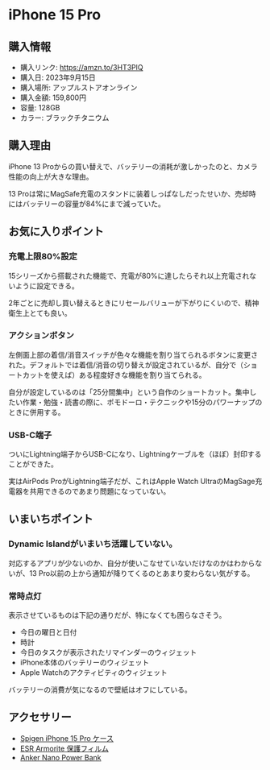 # iPhone 15 Pro
## 購入情報
- 購入リンク: <https://amzn.to/3HT3PlQ>
- 購入日: 2023年9月15日
- 購入場所: アップルストアオンライン
- 購入金額: 159,800円
- 容量: 128GB
- カラー: ブラックチタニウム

## 購入理由
iPhone 13 Proからの買い替えで、バッテリーの消耗が激しかったのと、カメラ性能の向上が大きな理由。
 
13 Proは常にMagSafe充電のスタンドに装着しっぱなしだったせいか、売却時にはバッテリーの容量が84%にまで減っていた。

## お気に入りポイント
### 充電上限80%設定
15シリーズから搭載された機能で、充電が80%に達したらそれ以上充電されないように設定できる。

2年ごとに売却し買い替えるときにリセールバリューが下がりにくいので、精神衛生上とても良い。

### アクションボタン
左側面上部の着信/消音スイッチが色々な機能を割り当てられるボタンに変更された。デフォルトでは着信/消音の切り替えが設定されているが、自分で（ショートカットを使えば）ある程度好きな機能を割り当てられる。

自分が設定しているのは「25分間集中」という自作のショートカット。集中したい作業・勉強・読書の際に、ポモドーロ・テクニックや15分のパワーナップのときに併用する。

### USB-C端子
ついにLightning端子からUSB-Cになり、Lightningケーブルを（ほぼ）封印することができた。

実はAirPods ProがLightning端子だが、これはApple Watch UltraのMagSage充電器を共用できるのであまり問題になっていない。

## いまいちポイント
### Dynamic Islandがいまいち活躍していない。
対応するアプリが少ないのか、自分が使いこなせていないだけなのかはわからないが、13 Pro以前の上から通知が降りてくるのとあまり変わらない気がする。

### 常時点灯
表示させているものは下記の通りだが、特になくても困らなさそう。
- 今日の曜日と日付
- 時計
- 今日のタスクが表示されたリマインダーのウィジェット
- iPhone本体のバッテリーのウィジェット
- Apple Watchのアクティビティのウィジェット

バッテリーの消費が気になるので壁紙はオフにしている。

## アクセサリー
- [Spigen iPhone 15 Pro ケース](https://amzn.to/3OCkgqu)
- [ESR Armorite 保護フィルム](https://amzn.to/3OCZTtn)
- [Anker Nano Power Bank](https://amzn.to/3StvdvP)